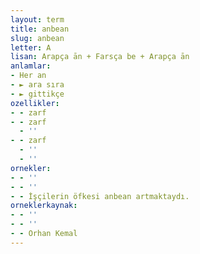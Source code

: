 ```yaml
---
layout: term
title: anbean
slug: anbean
letter: A
lisan: Arapça ān + Farsça be + Arapça ān
anlamlar:
- Her an
- ► ara sıra
- ► gittikçe
ozellikler:
- - zarf
- - zarf
  - ''
- - zarf
  - ''
  - ''
ornekler:
- - ''
- - ''
- - İşçilerin öfkesi anbean artmaktaydı.
orneklerkaynak:
- - ''
- - ''
- - Orhan Kemal
---
```

